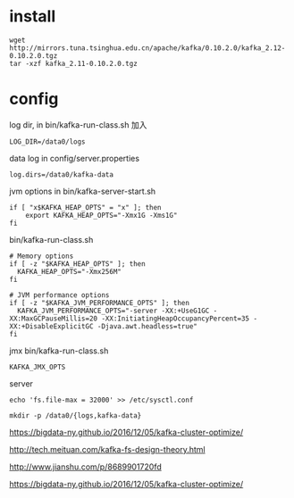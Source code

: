 # install
```
wget http://mirrors.tuna.tsinghua.edu.cn/apache/kafka/0.10.2.0/kafka_2.12-0.10.2.0.tgz
tar -xzf kafka_2.11-0.10.2.0.tgz
```

# config
log dir, in bin/kafka-run-class.sh 加入
```
LOG_DIR=/data0/logs
```
data log in config/server.properties
```
log.dirs=/data0/kafka-data
```
jvm options in bin/kafka-server-start.sh
```
if [ "x$KAFKA_HEAP_OPTS" = "x" ]; then
    export KAFKA_HEAP_OPTS="-Xmx1G -Xms1G"
fi
```

bin/kafka-run-class.sh
```
# Memory options
if [ -z "$KAFKA_HEAP_OPTS" ]; then
  KAFKA_HEAP_OPTS="-Xmx256M"
fi

# JVM performance options
if [ -z "$KAFKA_JVM_PERFORMANCE_OPTS" ]; then
  KAFKA_JVM_PERFORMANCE_OPTS="-server -XX:+UseG1GC -XX:MaxGCPauseMillis=20 -XX:InitiatingHeapOccupancyPercent=35 -XX:+DisableExplicitGC -Djava.awt.headless=true"
fi
```
jmx bin/kafka-run-class.sh
```
KAFKA_JMX_OPTS
```


server
```
echo 'fs.file-max = 32000' >> /etc/sysctl.conf
```
```
mkdir -p /data0/{logs,kafka-data}
```






https://bigdata-ny.github.io/2016/12/05/kafka-cluster-optimize/

http://tech.meituan.com/kafka-fs-design-theory.html

http://www.jianshu.com/p/8689901720fd

https://bigdata-ny.github.io/2016/12/05/kafka-cluster-optimize/